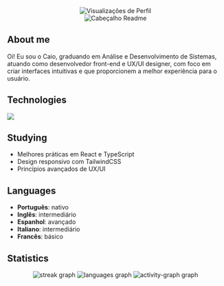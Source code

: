 <div align="center">
  <img src="https://komarev.com/ghpvc/?username=caiolucasbittencourt&label=PROFILE%20VIEWS&color=000000&labelColor=000000&style=for-the-badge" alt="Visualizações de Perfil"/>
  <br/>
  <img src="https://capsule-render.vercel.app/api?type=soft&height=150&color=fff&text=Caio%20Bittencourt&textBg=false&fontColor=000&reversal=false&desc=FRONT-END%20|%20UX/UI%20DESIGNER&descAlignY=75&animation=twinkling" alt="Cabeçalho Readme"/>
</div>

## About me

Oi! Eu sou o Caio, graduando em Análise e Desenvolvimento de Sistemas, atuando como desenvolvedor front-end e UX/UI designer, com foco em criar interfaces intuitivas e que proporcionem a melhor experiência para o usuário.

## Technologies

<p align="left">
  <img src="https://skillicons.dev/icons?i=html,css,javascript,typescript,react,nextjs,nodejs,vue,tailwind,sass,bootstrap,mysql,git,github,vscode,vite,figma,jquery,linux,windows" />
</p>

## Studying

- Melhores práticas em React e TypeScript
- Design responsivo com TailwindCSS
- Princípios avançados de UX/UI

## Languages

- **Português**: nativo
- **Inglês**: intermediário
- **Espanhol**: avançado
- **Italiano**: intermediário
- **Francês**: básico

 ## Statistics

<div align="center">
  <img src="https://streak-stats.demolab.com?user=caiolucasbittencourt&locale=en&mode=weekly&theme=graywhite&hide_border=false" height="" alt="streak graph"  />
  <img src="https://github-readme-stats.vercel.app/api/top-langs?username=caiolucasbittencourt&locale=en&hide_title=false&layout=compact&card_width=320&langs_count=6&theme=graywhite&hide_border=false" height="" alt="languages graph"  />
  <img src="https://github-readme-activity-graph.vercel.app/graph?username=caiolucasbittencourt&area=false&hide_title=false&hide_border=false&theme=minimal" height="" alt="activity-graph graph"  />
</div>
